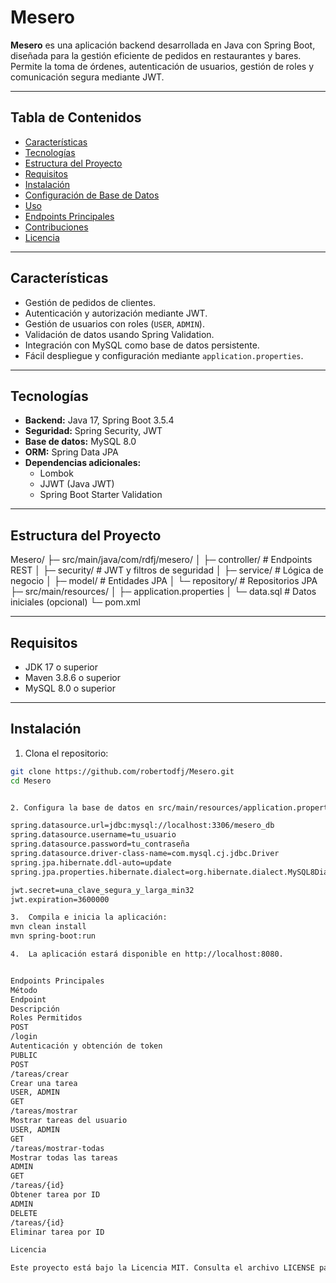 # Mesero

**Mesero** es una aplicación backend desarrollada en Java con Spring Boot, diseñada para la gestión eficiente de pedidos en restaurantes y bares. Permite la toma de órdenes, autenticación de usuarios, gestión de roles y comunicación segura mediante JWT.

---

## Tabla de Contenidos

- [Características](#características)
- [Tecnologías](#tecnologías)
- [Estructura del Proyecto](#estructura-del-proyecto)
- [Requisitos](#requisitos)
- [Instalación](#instalación)
- [Configuración de Base de Datos](#configuración-de-base-de-datos)
- [Uso](#uso)
- [Endpoints Principales](#endpoints-principales)
- [Contribuciones](#contribuciones)
- [Licencia](#licencia)

---

## Características

- Gestión de pedidos de clientes.
- Autenticación y autorización mediante JWT.
- Gestión de usuarios con roles (`USER`, `ADMIN`).
- Validación de datos usando Spring Validation.
- Integración con MySQL como base de datos persistente.
- Fácil despliegue y configuración mediante `application.properties`.

---

## Tecnologías

- **Backend:** Java 17, Spring Boot 3.5.4  
- **Seguridad:** Spring Security, JWT  
- **Base de datos:** MySQL 8.0  
- **ORM:** Spring Data JPA  
- **Dependencias adicionales:**
  - Lombok
  - JJWT (Java JWT)
  - Spring Boot Starter Validation

---

## Estructura del Proyecto
Mesero/
├─ src/main/java/com/rdfj/mesero/
│  ├─ controller/         # Endpoints REST
│  ├─ security/           # JWT y filtros de seguridad
│  ├─ service/            # Lógica de negocio
│  ├─ model/              # Entidades JPA
│  └─ repository/         # Repositorios JPA
├─ src/main/resources/
│  ├─ application.properties
│  └─ data.sql            # Datos iniciales (opcional)
└─ pom.xml

---

## Requisitos

- JDK 17 o superior
- Maven 3.8.6 o superior
- MySQL 8.0 o superior

---

## Instalación

1. Clona el repositorio:

```bash
git clone https://github.com/robertodfj/Mesero.git
cd Mesero


2. Configura la base de datos en src/main/resources/application.properties:

spring.datasource.url=jdbc:mysql://localhost:3306/mesero_db
spring.datasource.username=tu_usuario
spring.datasource.password=tu_contraseña
spring.datasource.driver-class-name=com.mysql.cj.jdbc.Driver
spring.jpa.hibernate.ddl-auto=update
spring.jpa.properties.hibernate.dialect=org.hibernate.dialect.MySQL8Dialect

jwt.secret=una_clave_segura_y_larga_min32
jwt.expiration=3600000

3.	Compila e inicia la aplicación:
mvn clean install
mvn spring-boot:run

4.	La aplicación estará disponible en http://localhost:8080.


Endpoints Principales
Método
Endpoint
Descripción
Roles Permitidos
POST
/login
Autenticación y obtención de token
PUBLIC
POST
/tareas/crear
Crear una tarea
USER, ADMIN
GET
/tareas/mostrar
Mostrar tareas del usuario
USER, ADMIN
GET
/tareas/mostrar-todas
Mostrar todas las tareas
ADMIN
GET
/tareas/{id}
Obtener tarea por ID
ADMIN
DELETE
/tareas/{id}
Eliminar tarea por ID

Licencia

Este proyecto está bajo la Licencia MIT. Consulta el archivo LICENSE para más detalles.